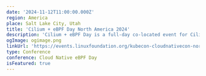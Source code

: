 ```yaml
---
date: '2024-11-12T11:00:00.000Z'
region: America
place: Salt Lake City, Utah
title: 'Cilium + eBPF Day North America 2024'
description: 'Cilium + eBPF Day is a full-day co-located event for Cilium and eBPF users, contributors, and new community members. The focus of the event is on how Cilium and eBPF are being developed, deployed, and used across the cloud native landscape. Join us for another Cilium + eBPF Day in North America!'
ogImage: ogimage.png
linkUrl: 'https://events.linuxfoundation.org/kubecon-cloudnativecon-north-america/co-located-events/cilium-ebpf-day/'
type: Conference
conference: Cloud Native eBPF Day
isFeatured: true
---
```

